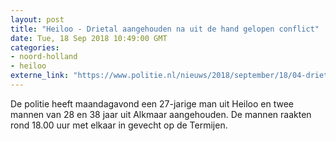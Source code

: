 ```yaml
---
layout: post
title: "Heiloo - Drietal aangehouden na uit de hand gelopen conflict"
date: Tue, 18 Sep 2018 10:49:00 GMT
categories: 
- noord-holland 
- heiloo 
externe_link: "https://www.politie.nl/nieuws/2018/september/18/04-drietal-aangehouden-na-uit-de-hand-gelopen-conflict.html"
---
```


De politie heeft maandagavond een 27-jarige man uit Heiloo en twee mannen van 28 en 38 jaar uit Alkmaar aangehouden. De mannen raakten rond 18.00 uur met elkaar in gevecht op de Termijen.
